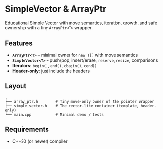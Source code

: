 # SimpleVector & ArrayPtr 

Educational Simple Vector with move semantics, iteration, growth, and safe ownership with a tiny `ArrayPtr<T>` wrapper.

## Features

- **`ArrayPtr<T>`** – minimal owner for `new T[]` with move semantics
- **`SimpleVector<T>`** – push/pop, insert/erase, `reserve`, `resize`, comparisons
- **Iterators**: `begin()`, `end()`, `cbegin()`, `cend()`
- **Header-only**: just include the headers

## Layout

```
.
├── array_ptr.h        # Tiny move-only owner of the pointer wrapper
├── simple_vector.h    # The vector-like container (template, header-only)
└── main.cpp           # Minimal demo / tests
```
## Requirements

- C++20 (or newer) compiler 

